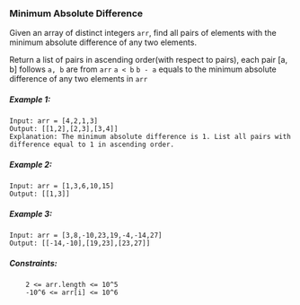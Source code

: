### Minimum Absolute Difference
Given an array of distinct integers `arr`, find all pairs of elements with the minimum absolute difference of any two elements. 

Return a list of pairs in ascending order(with respect to pairs), each pair [a, b] follows
    `a, b` are from `arr`
    `a < b`
    `b - a` equals to the minimum absolute difference of any two elements in `arr`

 

##### Example 1:
```
Input: arr = [4,2,1,3]
Output: [[1,2],[2,3],[3,4]]
Explanation: The minimum absolute difference is 1. List all pairs with difference equal to 1 in ascending order.
```
##### Example 2:
```
Input: arr = [1,3,6,10,15]
Output: [[1,3]]
```
##### Example 3:
```
Input: arr = [3,8,-10,23,19,-4,-14,27]
Output: [[-14,-10],[19,23],[23,27]]
```
 

##### Constraints:
```
    2 <= arr.length <= 10^5
    -10^6 <= arr[i] <= 10^6
```
